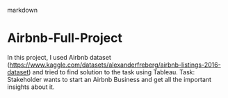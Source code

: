 markdown

# Airbnb-Full-Project

In this project, I used Airbnb dataset (https://www.kaggle.com/datasets/alexanderfreberg/airbnb-listings-2016-dataset) and tried to find solution to the task using Tableau. 
Task: Stakeholder wants to start an Airbnb Business and get all the important insights about it.
